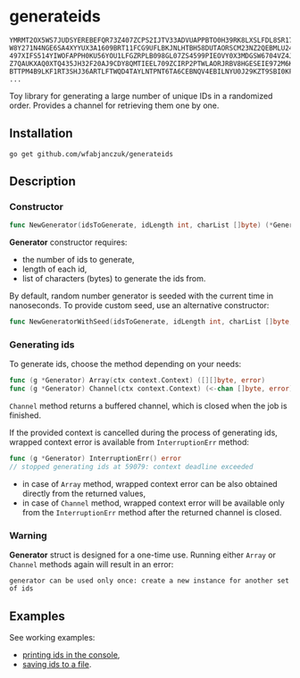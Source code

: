 # generateids

```
YMRMT2OX5WS7JUDSYEREBEFQR73Z407ZCPS2IJTV33ADVUAPPBTO0H39RK8LXSLFDL8SR17DUUGUORZV
W8Y271N4NGE6SA4XYYUX3A1609BRT11FCG9UFLBKJNLHTBH58DUTAORSCM23NZ2QEBMLU246CZ9KWCJT
497XIFS514YIWOFAPPH0KU56YOU1LFGZRPLB098GL07ZS4599PIEOVY0X3MDGSW6704VZ4JVHFWLCO1S
Z7QAUKXAQ0XTQ435JH32F20AJ9CDY8QMTIEEL709ZCIRP2PTWLAORJRBV8HGESEIE972M6KA8WC5YZPN
BTTPM4B9LKF1RT3SHJ36ARTLFTWQD4TAYLNTPNT6TA6CEBNQV4EBILNYU0J29KZT9SBI0KFYBIXSP1LG
...
```

Toy library for generating a large number of unique IDs in a randomized order.
Provides a channel for retrieving them one by one.

## Installation

```shell
go get github.com/wfabjanczuk/generateids 
```

## Description

### Constructor

```go
func NewGenerator(idsToGenerate, idLength int, charList []byte) (*Generator, error)
```

**Generator** constructor requires:

* the number of ids to generate,
* length of each id,
* list of characters (bytes) to generate the ids from.

By default, random number generator is seeded with the current time in nanoseconds.
To provide custom seed, use an alternative constructor:

```go
func NewGeneratorWithSeed(idsToGenerate, idLength int, charList []byte, seed int64) (*Generator, error)
```

### Generating ids

To generate ids, choose the method depending on your needs:

```go
func (g *Generator) Array(ctx context.Context) ([][]byte, error)
func (g *Generator) Channel(ctx context.Context) (<-chan []byte, error)
```

`Channel` method returns a buffered channel, which is closed when the job is finished.

If the provided context is cancelled during the process of generating ids, 
wrapped context error is available from `InterruptionErr` method:

```go
func (g *Generator) InterruptionErr() error
// stopped generating ids at 59079: context deadline exceeded
```

* in case of `Array` method, wrapped context error can be also obtained directly from the returned values,
* in case of `Channel` method, wrapped context error will be available only from the `InterruptionErr` method after
  the returned channel is closed.

### Warning

**Generator** struct is designed for a one-time use. Running either `Array` or `Channel` methods again
will result in an error:

```
generator can be used only once: create a new instance for another set of ids
```

## Examples

See working examples:
* [printing ids in the console](./examples/console/main.go),
* [saving ids to a file](./examples/file/main.go).
